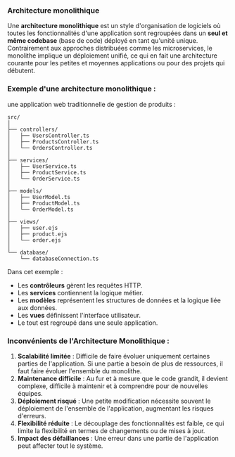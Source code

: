 ### Architecture monolithique 

Une **architecture monolithique** est un style d'organisation de logiciels où toutes les fonctionnalités d'une application sont regroupées dans un **seul et même codebase** (base de code) déployé en tant qu'unité unique. Contrairement aux approches distribuées comme les microservices, le monolithe implique un déploiement unifié, ce qui en fait une architecture courante pour les petites et moyennes applications ou pour des projets qui débutent.

### **Exemple d'une architecture monolithique :**
une application web traditionnelle de gestion de produits :

```
src/
│
├── controllers/
│   ├── UsersController.ts
│   ├── ProductsController.ts
│   └── OrdersController.ts
│
├── services/
│   ├── UserService.ts
│   ├── ProductService.ts
│   └── OrderService.ts
│
├── models/
│   ├── UserModel.ts
│   ├── ProductModel.ts
│   └── OrderModel.ts
│
├── views/
│   ├── user.ejs
│   ├── product.ejs
│   └── order.ejs
│
└── database/
    └── databaseConnection.ts
```

Dans cet exemple :
- Les **contrôleurs** gèrent les requêtes HTTP.
- Les **services** contiennent la logique métier.
- Les **modèles** représentent les structures de données et la logique liée aux données.
- Les **vues** définissent l'interface utilisateur.
- Le tout est regroupé dans une seule application.

### **Inconvénients de l'Architecture Monolithique :**
1. **Scalabilité limitée** : Difficile de faire évoluer uniquement certaines parties de l'application. Si une partie a besoin de plus de ressources, il faut faire évoluer l'ensemble du monolithe.
2. **Maintenance difficile** : Au fur et à mesure que le code grandit, il devient complexe, difficile à maintenir et à comprendre pour de nouvelles équipes.
3. **Déploiement risqué** : Une petite modification nécessite souvent le déploiement de l'ensemble de l'application, augmentant les risques d'erreurs.
4. **Flexibilité réduite** : Le découplage des fonctionnalités est faible, ce qui limite la flexibilité en termes de changements ou de mises à jour.
5. **Impact des défaillances** : Une erreur dans une partie de l'application peut affecter tout le système.

